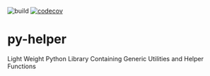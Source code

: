 ![build](https://github.com/shubhamraj2202/py-helper/actions/workflows/github-actions.yml/badge.svg?event=push)
[![codecov](https://codecov.io/gh/shubhamraj2202/py-helper/branch/main/graph/badge.svg?token=X9KIXXBOAV)](https://codecov.io/gh/shubhamraj2202/py-helper)
# py-helper
Light Weight Python Library Containing Generic Utilities and Helper Functions
